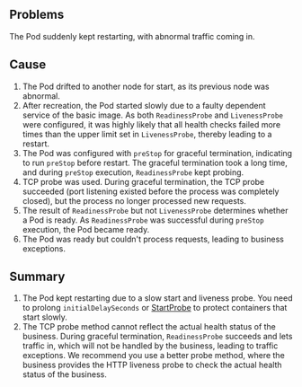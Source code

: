 
## Problems 
The Pod suddenly kept restarting, with abnormal traffic coming in.

## Cause 
1. The Pod drifted to another node for start, as its previous node was abnormal.
2. After recreation, the Pod started slowly due to a faulty dependent service of the basic image. As both `ReadinessProbe` and `LivenessProbe` were configured, it was highly likely that all health checks failed more times than the upper limit set in `LivenessProbe`, thereby leading to a restart.
3. The Pod was configured with `preStop` for graceful termination, indicating to run `preStop` before restart. The graceful termination took a long time, and during `preStop` execution, `ReadinessProbe` kept probing.
4. TCP probe was used. During graceful termination, the TCP probe succeeded (port listening existed before the process was completely closed), but the process no longer processed new requests.
5. The result of `ReadinessProbe` but not `LivenessProbe` determines whether a Pod is ready. As `ReadinessProbe` was successful during `preStop` execution, the Pod became ready.
6. The Pod was ready but couldn't process requests, leading to business exceptions.

## Summary 
1. The Pod kept restarting due to a slow start and liveness probe. You need to prolong `initialDelaySeconds` or [StartProbe](https://kubernetes.io/docs/tasks/configure-pod-container/configure-liveness-readiness-startup-probes/#define-startup-probes) to protect containers that start slowly.
2. The TCP probe method cannot reflect the actual health status of the business. During graceful termination, `ReadinessProbe` succeeds and lets traffic in, which will not be handled by the business, leading to traffic exceptions. We recommend you use a better probe method, where the business provides the HTTP liveness probe to check the actual health status of the business.
 
